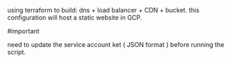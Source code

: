 using terraform to build: dns + load balancer + CDN + bucket.
this configuration will host a static website in GCP.


#important

need to update the service account ket ( JSON format ) before running the script.
